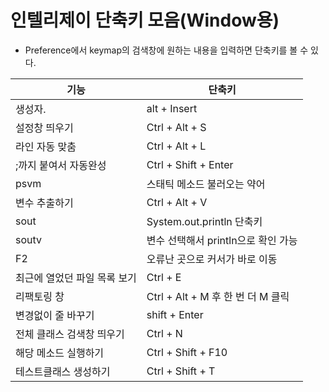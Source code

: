 # 인텔리제이 단축키 모음(Window용)

- Preference에서 keymap의 검색창에 원하는 내용을 입력하면 단축키를 볼 수 있다.

| 기능                         | 단축키                              |
| ---------------------------- | ----------------------------------- |
| 생성자.                      | alt + Insert                        |
| 설정창 띄우기                | Ctrl + Alt + S                      |
| 라인 자동 맞춤               | Ctrl + Alt + L                      |
| ;까지 붙여서 자동완성        | Ctrl + Shift + Enter                |
| psvm                         | 스태틱 메소드 불러오는 약어         |
| 변수 추출하기                | Ctrl + Alt + V                      |
| sout                         | System.out.println 단축키           |
| soutv                        | 변수 선택해서 println으로 확인 가능 |
| F2                           | 오류난 곳으로 커서가 바로 이동      |
| 최근에 열었던 파일 목록 보기 | Ctrl + E                            |
| 리팩토링 창                  | Ctrl + Alt + M 후 한 번 더 M 클릭   |
| 변경없이 줄 바꾸기           | shift + Enter                       |
| 전체 클래스 검색창 띄우기    | Ctrl + N                            |
| 해당 메소드 실행하기         | Ctrl + Shift + F10                  |
| 테스트클래스 생성하기        | Ctrl + Shift + T                    |

